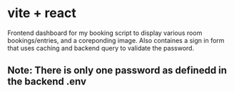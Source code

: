 # vite + react

Frontend dashboard for my booking script to display various room bookings/entries, and a coreponding image. Also containes a sign in form that uses caching and backend query to validate the password.

## Note: There is only one password as definedd in the backend .env
